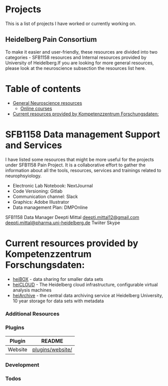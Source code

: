 # Projects

This is a list of projects I have worked or currently working on.

## Heidelberg Pain Consortium 

To make it easier and user-friendly, these resources are divided into two categories - SFB1158 resources and Internal resources provided by University of Heidelberg.If you are looking for more general resources, please look at the neuroscience subsection the resources list here.

# Table of contents
- [General Neuroscience resources](#General-Neuroscience-resources)
    - [Online courses](#Online-courses)
- [Current resources provided by Kompetenzzentrum Forschungsdaten:](#Current-resources-provided-by-Kompetenzzentrum-Forschungsdaten:)

# SFB1158  Data management Support and Services


I have listed some resources that might be more useful for the projects under SFB1158 Pain Project. It is a collaborative effort to gather the information about all the tools, resources, services and trainings related to neurophsyiology.

* Electronic Lab Notebook: NextJournal
* Code Versioning: Gitlab
* Communication channel: Slack
* Graphics: Adobe Illustrator
* Data management Plan: DMPOnline

SFB1158 Data Manager
Deepti Mittal
deepti.mittal12@gmail.com
deepti.mittal@pharma.uni-heidelberg.de
Twiiter
Skype

# Current resources provided by Kompetenzzentrum Forschungsdaten:

* [heiBOX](https://www.urz.uni-heidelberg.de/de/heibox) - data sharing for smaller data sets
* [heiCLOUD](https://heicloud.uni-heidelberg.de/heiCLOUD) - The Heidelberg cloud infrastructure, configurable virtual analysis machines 
* [heiArchive](https://heiarchive.uni-heidelberg.de/) - the central data archiving service at Heidelberg University, 10 year storage for data sets with metadata

### Additional Resources

### Plugins

| Plugin  | README                                       |
| ------- | -------------------------------------------- |
| Website | [plugins/website/](hhttps://www.sfb1158.de/) |


### Development

### Todos

